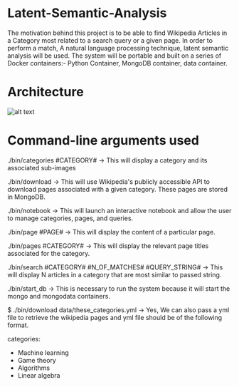# Latent-Semantic-Analysis
The motivation behind this project is to be able to find Wikipedia Articles in a Category most related to a search query or a given page.
In order to perform a match, A natural language processing technique, latent semantic analysis will be used. The system will be portable and built on a series of Docker containers:- Python Container, MongoDB container, data container.

# Architecture
![alt text](https://github.com/devpopat96/Latent-Semantic-Analysis/blob/master/system.png.png)

# Command-line arguments used
./bin/categories #CATEGORY# -> This will display a category and its associated sub-images

./bin/download -> This will use Wikipedia's publicly accessible API to download pages associated with a given category. These pages are stored in MongoDB.

./bin/notebook -> This will launch an interactive notebook and allow the user to manage categories, pages, and queries.

./bin/page #PAGE# -> This will display the content of a particular page.

./bin/pages #CATEGORY# -> This will display the relevant page titles associated for the category.

./bin/search #CATEGORY# #N_OF_MATCHES# #QUERY_STRING# -> This will display N articles in a category that are most similar to passed string.

./bin/start_db -> This is necessary to run the system because it will start the mongo and mongodata containers.

$ ./bin/download data/these_categories.yml -> Yes, We can also pass a yml file to retrieve the wikipedia pages and yml file should be of the following format.

categories:
  - Machine learning
  - Game theory
  - Algorithms
  - Linear algebra


